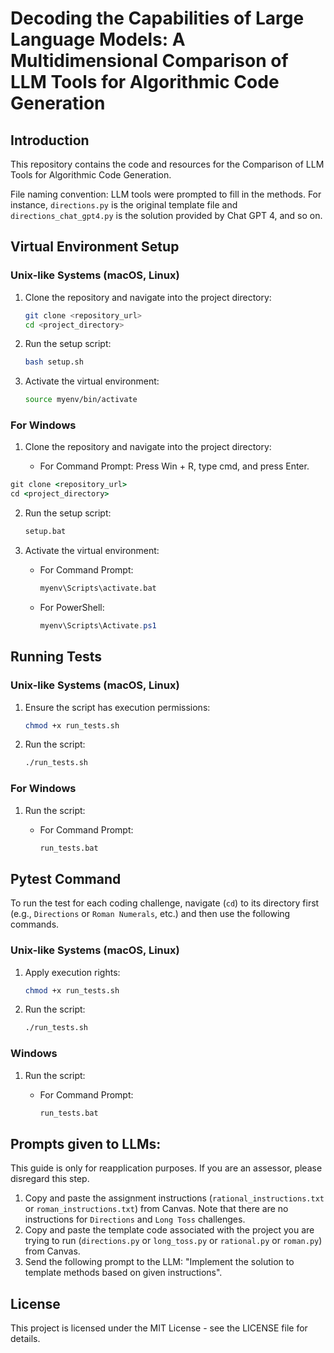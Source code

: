 # Decoding the Capabilities of Large Language Models: A Multidimensional Comparison of LLM Tools for Algorithmic Code Generation

## Introduction

This repository contains the code and resources for the Comparison of LLM Tools for Algorithmic Code Generation.

File naming convention: LLM tools were prompted to fill in the methods. For instance, `directions.py` is the original template file and `directions_chat_gpt4.py` is the solution provided by Chat GPT 4, and so on.

## Virtual Environment Setup

### Unix-like Systems (macOS, Linux)

1. Clone the repository and navigate into the project directory:
   ```bash
   git clone <repository_url>
   cd <project_directory>
   ```
2. Run the setup script:
   ```bash
   bash setup.sh
   ```
3. Activate the virtual environment:
   ```bash
   source myenv/bin/activate
   ```

### For Windows

1. Clone the repository and navigate into the project directory:

   - For Command Prompt:
     Press Win + R, type cmd, and press Enter.

```cmd
git clone <repository_url>
cd <project_directory>
```

2. Run the setup script:

   ```cmd
   setup.bat
   ```

3. Activate the virtual environment:

   - For Command Prompt:

     ```cmd
     myenv\Scripts\activate.bat
     ```

   - For PowerShell:

     ```powershell
     myenv\Scripts\Activate.ps1
     ```

## Running Tests

### Unix-like Systems (macOS, Linux)

1. Ensure the script has execution permissions:
   ```bash
   chmod +x run_tests.sh
   ```
2. Run the script:
   ```bash
   ./run_tests.sh
   ```

### For Windows

1. Run the script:

   - For Command Prompt:

     ```cmd
     run_tests.bat
     ```

## Pytest Command

To run the test for each coding challenge, navigate (`cd`) to its directory first (e.g., `Directions` or `Roman Numerals`, etc.) and then use the following commands.

### Unix-like Systems (macOS, Linux)

1. Apply execution rights:
   ```bash
   chmod +x run_tests.sh
   ```
2. Run the script:
   ```bash
   ./run_tests.sh
   ```

### Windows

1. Run the script:

   - For Command Prompt:

     ```cmd
     run_tests.bat
     ```

## Prompts given to LLMs:

This guide is only for reapplication purposes. If you are an assessor, please disregard this step.

1. Copy and paste the assignment instructions (`rational_instructions.txt` or `roman_instructions.txt`) from Canvas. Note that there are no instructions for `Directions` and `Long Toss` challenges.
2. Copy and paste the template code associated with the project you are trying to run (`directions.py` or `long_toss.py` or `rational.py` or `roman.py`) from Canvas.
3. Send the following prompt to the LLM: "Implement the solution to template methods based on given instructions".

## License

This project is licensed under the MIT License - see the LICENSE file for details.
